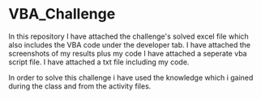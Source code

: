 # VBA_Challenge

In this repository I have attached the challenge's solved excel file which also includes the VBA code under the developer tab.
I have attached the screenshots of my results plus my code
I have attached a seperate vba script file.
I have attached a txt file including my code.

In order to solve this challenge i have used the knowledge which i gained during the class and from the activity files. 
 
